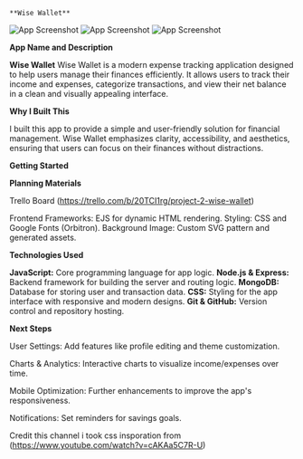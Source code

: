 

    **Wise Wallet**



![App Screenshot](https://i.ibb.co/DLMDRPP/Screenshot-1.png)
![App Screenshot](https://i.ibb.co/rfvZSg1/Screenshot-2.png)
![App Screenshot](https://i.ibb.co/2P6j4Pq/Screenshot-3.png)

**App Name and Description**

**Wise Wallet**
Wise Wallet is a modern expense tracking application designed to help users manage their finances efficiently. It allows users to track their income and expenses, categorize transactions, and view their net balance in a clean and visually appealing interface.

**Why I Built This**

I built this app to provide a simple and user-friendly solution for financial management. Wise Wallet emphasizes clarity, accessibility, and aesthetics, ensuring that users can focus on their finances without distractions.

**Getting Started**

**Planning Materials**

Trello Board (https://trello.com/b/20TCI1rg/project-2-wise-wallet)

Frontend Frameworks: EJS for dynamic HTML rendering.
Styling: CSS and Google Fonts (Orbitron).
Background Image: Custom SVG pattern and generated assets.

**Technologies Used**

**JavaScript:** Core programming language for app logic.
**Node.js & Express:** Backend framework for building the server and routing logic.
**MongoDB:** Database for storing user and transaction data.
**CSS:** Styling for the app interface with responsive and modern designs.
**Git & GitHub:** Version control and repository hosting.

**Next Steps**

User Settings: Add features like profile editing and theme customization.

Charts & Analytics: Interactive charts to visualize income/expenses over time.

Mobile Optimization: Further enhancements to improve the app's responsiveness.

Notifications: Set reminders for savings goals.

Credit this channel i took css insporation from (https://www.youtube.com/watch?v=cAKAa5C7R-U)